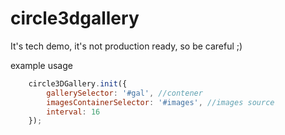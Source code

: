 # circle3dgallery

It's tech demo, it's not production ready, so be careful ;)  

example usage  
```javascript
    circle3DGallery.init({
        gallerySelector: '#gal', //contener
        imagesContainerSelector: '#images', //images source
        interval: 16
    });
```
